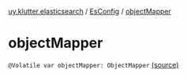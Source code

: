 [uy.klutter.elasticsearch](../index.md) / [EsConfig](index.md) / [objectMapper](.)


# objectMapper
<code>@Volatile var objectMapper: ObjectMapper</code> [(source)](https://github.com/kohesive/klutter/blob/master/elasticsearch-jdk7/src/main/kotlin/uy/klutter/elasticsearch/Client.kt#L33)<br/>

